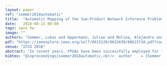 ```yaml
---
layout: paper
ref: "sommer2018automatic"
title:  "Automatic Mapping of the Sum-Product Network Inference Problem to FPGA-Based Accelerators"
date:   2018-08-15 00:00
tags: spns hw
image: ""
authors: "Sommer, Lukas and Oppermann, Julian and Molina, Alejandro and Binnig, Carsten and Kersting, Kristian and Koch, Andreas"
pdf: "https://ieeexplore.ieee.org/iel7/8615120/8615630/08615710.pdf?casa_token=PSdwbCL7mGsAAAAA:fN_fdKvlbd8dDOJukLbz9xGT0btelwYi-Gju1GMQwGLtpSeqFRCmb2siXW9IojkUV4DM0_6L-phR"
venue: "ICCD 2018"
abstract: "In recent years, FPGAs have been successfully employed for the implementation of efficient, application-specific accelerators for a wide range of machine learning tasks. In this work, we consider probabilistic models, namely, (Mixed) Sum-Product Networks (SPN), a deep architecture that can provide tractable inference for multivariate distributions over mixed data-sources. We develop a fully pipelined FPGA accelerator architecture, including a pipelined interface to external memory, for the inference in (mixed) SPNs. To meet the precision constraints of SPNs, all computations are conducted using double-precision floating point arithmetic. Starting from an input description, the custom FPGA-accelerator is synthesized fully automatically by our tool flow. To the best of our knowledge, this work is the first approach to offload the SPN inference problem to FPGA-based accelerators. Our evaluation shows that the SPN inference problem benefits from offloading to our pipelined FPGA accelerator architecture."
bibtex: "@inproceedings{sommer2018automatic,<br/>  author    = {Sommer, Lukas and Oppermann, Julian and Molina, Alejandro and Binnig, Carsten and Kersting, Kristian and Koch, Andreas},<br/>  title     = {Automatic Mapping of the Sum-Product Network Inference Problem to<br/>               FPGA-Based Accelerators},<br/>  booktitle = {{ICCD}},<br/>  pages     = {350--357},<br/>  publisher = {{IEEE} Computer Society},<br/>  year      = {2018}<br/>}"
---
```

